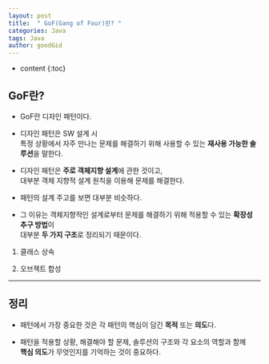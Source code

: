 ```yaml
---
layout: post
title:  " GoF(Gang of Four)란? "
categories: Java
tags: Java
author: goodGid
---
```

* content
{:toc}

## GoF란?

* GoF란 디자인 패턴이다.

* 디자인 패턴은 SW 설계 시 <br> 특정 상황에서 자주 만나는 문제를 해결하기 위해 사용할 수 있는 **재사용 가능한 솔루션**을 말한다.

* 디자인 패턴은 **주로 객체지향 설계**에 관한 것이고, <br> 대부분 객체 지향적 설계 원칙을 이용해 문제를 해결한다.

* 패턴의 설계 주고를 보면 대부분 비슷하다.

* 그 이유는 객체지향적인 설계로부터 문제를 해결하기 위해 적용할 수 있는 **확장성 추구 방법**이 <br> 대부분 **두 가지 구조**로 정리되기 때문이다.

1. 클래스 상속

2. 오브젝트 합성



---


## 정리

* 패턴에서 가장 중요한 것은 각 패턴의 핵심이 담긴 **목적** 또는 **의도**다.

* 패턴을 적용할 상황, 해결해야 할 문제, 솔루션의 구조와 각 요소의 역할과 함께 <br> **핵심 의도**가 무엇인지를 기억하는 것이 중요하다.

